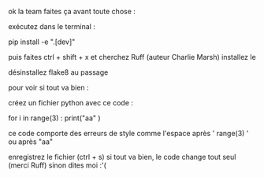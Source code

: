 ok la team faites ça avant toute chose :

exécutez dans le terminal :

pip install -e ".[dev]"

puis faites ctrl + shift + x et cherchez Ruff (auteur Charlie Marsh) 
installez le

désinstallez flake8 au passage


pour voir si tout va bien : 

créez un fichier python avec ce code : 

for i in range(3) :
    print("aa"  )

ce code comporte des erreurs de style comme l'espace après ' range(3) ' ou après "aa"

enregistrez le fichier (ctrl + s)
si tout va bien, le code change tout seul (merci Ruff)
sinon dites moi :'( 
